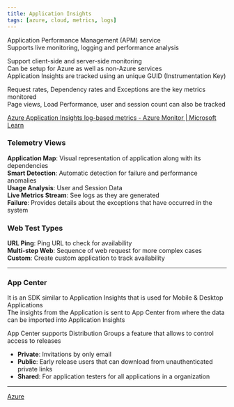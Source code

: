 ```yaml
---
title: Application Insights
tags: [azure, cloud, metrics, logs]
---
```


Application Performance Management (APM) service  
Supports live monitoring, logging and performance analysis  

Support client-side and server-side monitoring  
Can be setup for Azure as well as non-Azure services  
Application Insights are tracked using an unique GUID (Instrumentation Key)  

Request rates, Dependency rates and Exceptions are the key metrics monitored  
Page views, Load Performance, user and session count can also be tracked

[Azure Application Insights log-based metrics - Azure Monitor | Microsoft Learn](https://learn.microsoft.com/en-us/azure/azure-monitor/essentials/app-insights-metrics)

### Telemetry Views

**Application Map**: Visual representation of application along with its dependencies  
**Smart Detection**: Automatic detection for failure and performance anomalies  
**Usage Analysis**: User and Session Data  
**Live Metrics Stream**: See logs as they are generated  
**Failure**: Provides details about the exceptions that have occurred in the system

### Web Test Types

**URL Ping**: Ping URL to check for availability  
**Multi-step Web**: Sequence of web request for more complex cases  
**Custom**: Create custom application to track availability

---

### App Center

It is an SDK similar to Application Insights that is used for Mobile & Desktop Applications  
The insights from the Application is sent to App Center from where the data can be imported into Application Insights  

App Center supports Distribution Groups a feature that allows to control access to releases  
- **Private**: Invitations by only email  
- **Public**: Early release users that can download from unauthenticated private links  
- **Shared**: For application testers for all applications in a organization  

---

[Azure](../Azure.md)